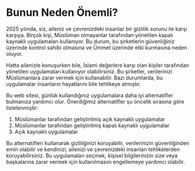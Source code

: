 # Bunun Neden Önemli?  

2025 yılında, siz, aileniz ve çevrenizdeki insanlar bir gizlilik sorunu ile karşı karşıya. Birçok kişi, Müslüman olmayanlar tarafından yönetilen kapalı kaynaklı uygulamaları kullanıyor. Bu durum, bu şirketlerin güvenliğiniz üzerinde kontrol sahibi olmasına ve Ümmet üzerinde etki kurmasına neden oluyor.  

Hatta ailenizle konuşurken bile, İslami değerlere karşı olan kişiler tarafından yönetilen uygulamaları kullanıyor olabilirsiniz. Bu şirketler, verilerinizi Müslümanlara zarar vermek için kullanabilir. Bazı durumlarda, bu uygulamalar insanların hayatlarını bile tehlikeye atmıştır.  

Bu web sitesi, günlük kullandığınız uygulamalara daha iyi alternatifler bulmanıza yardımcı olur. Önerdiğimiz alternatifler şu öncelik sırasına göre listelenmiştir:  
1. Müslümanlar tarafından geliştirilmiş açık kaynaklı uygulamalar  
2. Müslümanlar tarafından geliştirilmiş kapalı kaynaklı uygulamalar  
3. Açık kaynaklı uygulamalar

Bu alternatifleri kullanarak gizliliğinizi koruyabilir, verilerinizin güvenliğinden emin olabilir ve kendinizi, ailenizi ve çevrenizdeki insanları tehlikelerden koruyabilirsiniz. Bu uygulamaları seçmek, kişisel bilgilerinizin size veya başkalarına zarar vermek için kullanılmasını engellemeye yardımcı olabilir.